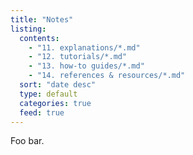 ```yaml
---
title: "Notes"
listing:
  contents:
    - "11. explanations/*.md"
    - "12. tutorials/*.md"
    - "13. how-to guides/*.md"
    - "14. references & resources/*.md"
  sort: "date desc"
  type: default
  categories: true
  feed: true
---
```


Foo bar.
